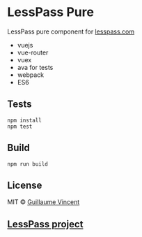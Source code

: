 # LessPass Pure

LessPass pure component for [lesspass.com](https://lesspass.com)


 - vuejs
 - vue-router
 - vuex
 - ava for tests
 - webpack
 - ES6


## Tests

    npm install
    npm test

## Build

    npm run build

## License

MIT © [Guillaume Vincent](http://guillaumevincent.com)


## [LessPass project](https://github.com/lesspass/lesspass)
